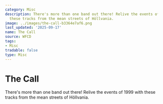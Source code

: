```yaml
---
category: Misc
description: There's more than one band out there! Relive the events of 1999 with
  these tracks from the mean streets of Höllvania.
image: ../images/the-call-b3364e7af6.png
last_updated: '2025-09-17'
name: The Call
source: WFCD
tags:
- Misc
tradable: false
type: Misc
---
```


# The Call

There's more than one band out there! Relive the events of 1999 with these tracks from the mean streets of Höllvania.

